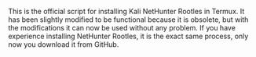 This is the official script for installing Kali NetHunter Rootles in Termux. It has been slightly modified to be functional because it is obsolete, but with the modifications it can now be used without any problem. If you have experience installing NetHunter Rootles, it is the exact same process, only now you download it from GitHub.
